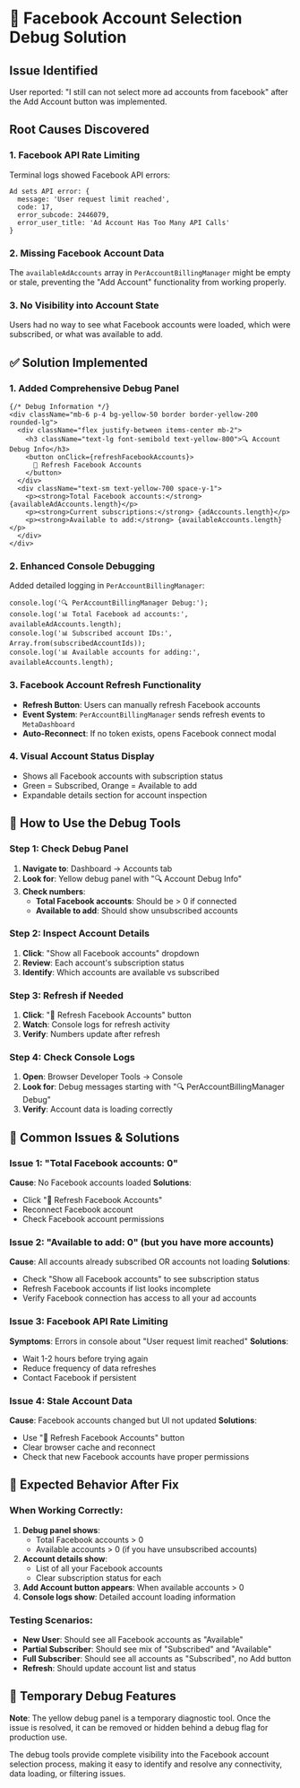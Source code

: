 # 🔧 Facebook Account Selection Debug Solution

## Issue Identified
User reported: "I still can not select more ad accounts from facebook" after the Add Account button was implemented.

## Root Causes Discovered

### 1. Facebook API Rate Limiting
Terminal logs showed Facebook API errors:
```
Ad sets API error: {
  message: 'User request limit reached',
  code: 17,
  error_subcode: 2446079,
  error_user_title: 'Ad Account Has Too Many API Calls'
}
```

### 2. Missing Facebook Account Data
The `availableAdAccounts` array in `PerAccountBillingManager` might be empty or stale, preventing the "Add Account" functionality from working properly.

### 3. No Visibility into Account State
Users had no way to see what Facebook accounts were loaded, which were subscribed, or what was available to add.

## ✅ Solution Implemented

### 1. Added Comprehensive Debug Panel
```tsx
{/* Debug Information */}
<div className="mb-6 p-4 bg-yellow-50 border border-yellow-200 rounded-lg">
  <div className="flex justify-between items-center mb-2">
    <h3 className="text-lg font-semibold text-yellow-800">🔍 Account Debug Info</h3>
    <button onClick={refreshFacebookAccounts}>
      🔄 Refresh Facebook Accounts
    </button>
  </div>
  <div className="text-sm text-yellow-700 space-y-1">
    <p><strong>Total Facebook accounts:</strong> {availableAdAccounts.length}</p>
    <p><strong>Current subscriptions:</strong> {adAccounts.length}</p>
    <p><strong>Available to add:</strong> {availableAccounts.length}</p>
  </div>
</div>
```

### 2. Enhanced Console Debugging
Added detailed logging in `PerAccountBillingManager`:
```tsx
console.log('🔍 PerAccountBillingManager Debug:');
console.log('📊 Total Facebook ad accounts:', availableAdAccounts.length);
console.log('📊 Subscribed account IDs:', Array.from(subscribedAccountIds));
console.log('📊 Available accounts for adding:', availableAccounts.length);
```

### 3. Facebook Account Refresh Functionality
- **Refresh Button**: Users can manually refresh Facebook accounts
- **Event System**: `PerAccountBillingManager` sends refresh events to `MetaDashboard`
- **Auto-Reconnect**: If no token exists, opens Facebook connect modal

### 4. Visual Account Status Display
- Shows all Facebook accounts with subscription status
- Green = Subscribed, Orange = Available to add
- Expandable details section for account inspection

## 🎯 How to Use the Debug Tools

### Step 1: Check Debug Panel
1. **Navigate to**: Dashboard → Accounts tab
2. **Look for**: Yellow debug panel with "🔍 Account Debug Info"
3. **Check numbers**:
   - **Total Facebook accounts**: Should be > 0 if connected
   - **Available to add**: Should show unsubscribed accounts

### Step 2: Inspect Account Details
1. **Click**: "Show all Facebook accounts" dropdown
2. **Review**: Each account's subscription status
3. **Identify**: Which accounts are available vs subscribed

### Step 3: Refresh if Needed
1. **Click**: "🔄 Refresh Facebook Accounts" button
2. **Watch**: Console logs for refresh activity
3. **Verify**: Numbers update after refresh

### Step 4: Check Console Logs
1. **Open**: Browser Developer Tools → Console
2. **Look for**: Debug messages starting with "🔍 PerAccountBillingManager Debug"
3. **Verify**: Account data is loading correctly

## 🚨 Common Issues & Solutions

### Issue 1: "Total Facebook accounts: 0"
**Cause**: No Facebook accounts loaded
**Solutions**:
- Click "🔄 Refresh Facebook Accounts"
- Reconnect Facebook account
- Check Facebook account permissions

### Issue 2: "Available to add: 0" (but you have more accounts)
**Cause**: All accounts already subscribed OR accounts not loading
**Solutions**:
- Check "Show all Facebook accounts" to see subscription status
- Refresh Facebook accounts if list looks incomplete
- Verify Facebook connection has access to all your ad accounts

### Issue 3: Facebook API Rate Limiting
**Symptoms**: Errors in console about "User request limit reached"
**Solutions**:
- Wait 1-2 hours before trying again
- Reduce frequency of data refreshes
- Contact Facebook if persistent

### Issue 4: Stale Account Data
**Cause**: Facebook accounts changed but UI not updated
**Solutions**:
- Use "🔄 Refresh Facebook Accounts" button
- Clear browser cache and reconnect
- Check that new Facebook accounts have proper permissions

## 🎉 Expected Behavior After Fix

### When Working Correctly:
1. **Debug panel shows**: 
   - Total Facebook accounts > 0
   - Available accounts > 0 (if you have unsubscribed accounts)
2. **Account details show**: 
   - List of all your Facebook accounts
   - Clear subscription status for each
3. **Add Account button appears**: When available accounts > 0
4. **Console logs show**: Detailed account loading information

### Testing Scenarios:
- **New User**: Should see all Facebook accounts as "Available"
- **Partial Subscriber**: Should see mix of "Subscribed" and "Available"
- **Full Subscriber**: Should see all accounts as "Subscribed", no Add button
- **Refresh**: Should update account list and status

## 🔧 Temporary Debug Features

**Note**: The yellow debug panel is a temporary diagnostic tool. Once the issue is resolved, it can be removed or hidden behind a debug flag for production use.

The debug tools provide complete visibility into the Facebook account selection process, making it easy to identify and resolve any connectivity, data loading, or filtering issues.

